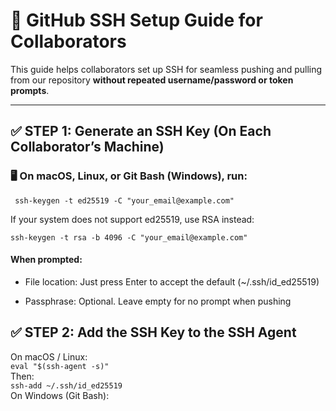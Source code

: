 # 🚀 GitHub SSH Setup Guide for Collaborators

This guide helps collaborators set up SSH for seamless pushing and pulling from our repository **without repeated username/password or token prompts**.

---

## ✅ STEP 1: Generate an SSH Key (On Each Collaborator’s Machine)

### 🖥️ On macOS, Linux, or Git Bash (Windows), run:

`` ssh-keygen -t ed25519 -C "your_email@example.com"``

If your system does not support ed25519, use RSA instead:

`` ssh-keygen -t rsa -b 4096 -C "your_email@example.com" ``

#### When prompted:

- File location: Just press Enter to accept the default (~/.ssh/id_ed25519)

- Passphrase: Optional. Leave empty for no prompt when pushing

## ✅ STEP 2: Add the SSH Key to the SSH Agent </br>
On macOS / Linux: </br>
`` eval "$(ssh-agent -s)" `` </br>
Then: </br>
`` ssh-add ~/.ssh/id_ed25519 `` </br>
On Windows (Git Bash): </br>
